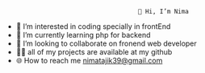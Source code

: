                                          👋 Hi, I’m Nima
                                                              
    
- 👀 I’m interested in coding specially in frontEnd
- 🌱 I’m currently learning php for backend
- 💞️ I’m looking to collaborate on fronend web developer
- 🧑‍💻 all of my projects are available at my github
- 🌐 How to reach me nimatajik39@gmail.com


<!---
goldNima/goldNima is a ✨ special ✨ repository because its `README.md` (this file) appears on your GitHub profile.
You can click the Preview link to take a look at your changes.
--->
